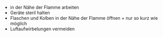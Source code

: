 - in der Nähe der Flamme arbeiten 
- Geräte steril halten 
- Flaschen und Kolben in der Nähe der Flamme öffnen + nur so kurz wie möglich 
- Luftaufwirbelungen vermeiden
